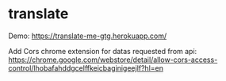 # translate

  Demo: https://translate-me-gtg.herokuapp.com/
  
  Add Cors chrome extension for datas requested from api: https://chrome.google.com/webstore/detail/allow-cors-access-control/lhobafahddgcelffkeicbaginigeejlf?hl=en

